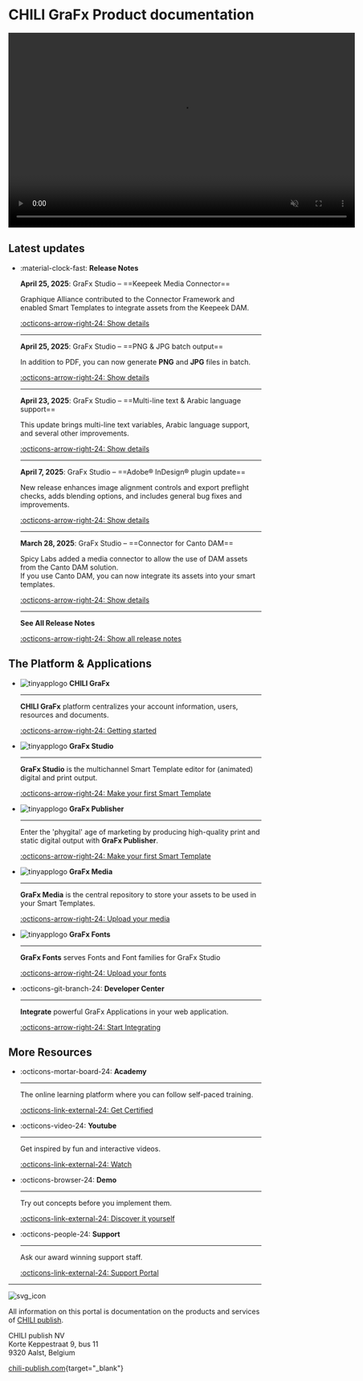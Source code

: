 # CHILI GraFx Product documentation

<video width="690" height="388" autoplay="true" loop="true" muted="true">
  <source src="/assets/CHILI GraFx Animated video 720.mp4" type="video/mp4">
  Your browser does not support the video tag.
</video>

## Latest updates

<div class="grid cards" markdown>

-   :material-clock-fast: **Release Notes**

    **April 25, 2025**: GraFx Studio – ==Keepeek Media Connector==

    Graphique Alliance contributed to the Connector Framework and enabled Smart Templates to integrate assets from the Keepeek DAM.
    
    [:octicons-arrow-right-24: Show details](/release-notes/2025/04/25/grafx-studio--keepeek-media-connector/)

    ---

    **April 25, 2025**: GraFx Studio – ==PNG & JPG batch output==

    In addition to PDF, you can now generate **PNG** and **JPG** files in batch.
    
    [:octicons-arrow-right-24: Show details](/release-notes/2025/04/25/grafx-studio--png--jpg-batch-output/)

    ---

    **April 23, 2025**: GraFx Studio – ==Multi-line text & Arabic language support==

    This update brings multi-line text variables, Arabic language support, and several other improvements.

    
    [:octicons-arrow-right-24: Show details](/release-notes/2025/04/23/grafx-studio--multi-line-text--arabic-language-support/)

    ---

    **April 7, 2025**: GraFx Studio – ==Adobe® InDesign® plugin update==

    New release enhances image alignment controls and export preflight checks, adds blending options, and includes general bug fixes and improvements.
    
    [:octicons-arrow-right-24: Show details](/release-notes/2025/04/07/grafx-studio---adobe-indesign-plugin-update/)

    ---

    **March 28, 2025**: GraFx Studio – ==Connector for Canto DAM==

    Spicy Labs added a media connector to allow the use of DAM assets from the Canto DAM solution.  
    If you use Canto DAM, you can now integrate its assets into your smart templates.
    
    [:octicons-arrow-right-24: Show details](/release-notes/2025/03/28/grafx-studio---connector-for-canto-dam/)

    ---

    **See All Release Notes**

    [:octicons-arrow-right-24: Show all release notes](/release-notes/)
    
</div>


## The Platform & Applications

<div class="grid cards" markdown>

-   ![tinyapplogo](/assets/CHILI_LOGOS_OK-02.svg) __CHILI GraFx__

    ---

    **CHILI GraFx** platform centralizes your account information, users, resources and documents.

    [:octicons-arrow-right-24: Getting started](/CHILI-GraFx/admin/)

-   ![tinyapplogo](/assets/CHILI_LOGOS_OK-10.svg) __GraFx Studio__

    ---

    **GraFx Studio** is the multichannel Smart Template editor for (animated) digital and print output.

    [:octicons-arrow-right-24: Make your first Smart Template](/GraFx-Studio/guides/hello-world/)

-   ![tinyapplogo](/assets/CHILI_LOGOS_OK-21.svg) __GraFx Publisher__

    ---

    Enter the 'phygital' age of marketing by producing high-quality print and static digital output with **GraFx Publisher**.
    
    [:octicons-arrow-right-24: Make your first Smart Template](/GraFx-Publisher/guides/hello-world/)

-   ![tinyapplogo](/assets/CHILI_LOGOS_OK-12.svg) __GraFx Media__

    ---

    **GraFx Media** is the central repository to store your assets to be used in your Smart Templates.
    
    [:octicons-arrow-right-24: Upload your media](/GraFx-Media/guides/upload-media/)

-   ![tinyapplogo](/assets/CHILI_LOGOS_OK-08.svg) __GraFx Fonts__

    ---

    **GraFx Fonts** serves Fonts and Font families for GraFx Studio
    
    [:octicons-arrow-right-24: Upload your fonts](/GraFx-Fonts/guides/upload-fonts/)

-   :octicons-git-branch-24: __Developer Center__

    ---

    **Integrate** powerful GraFx Applications in your web application.
    
    [:octicons-arrow-right-24: Start Integrating](/GraFx-Developers/)

</div>

## More Resources

<div class="grid cards" markdown>

-   :octicons-mortar-board-24: __Academy__

    ---

    The online learning platform where you can follow self-paced training.

    [:octicons-link-external-24: Get Certified](https://product.chili-publish.academy/)

-   :octicons-video-24: __Youtube__

    ---

    Get inspired by fun and interactive videos.

    [:octicons-link-external-24: Watch](https://www.youtube.com/@chilipublish/featured)

-   :octicons-browser-24: __Demo__

    ---

    Try out concepts before you implement them.

    [:octicons-link-external-24: Discover it yourself](https://www.chili-publish.com/request-a-demo/)

-   :octicons-people-24: __Support__

    ---

    Ask our award winning support staff.

    [:octicons-link-external-24: Support Portal](https://mysupport.chili-publish.com/)

</div>

---

![svg_icon](/assets/CHILI_LOGOS_OK-01.svg)

All information on this portal is documentation on the products and services of [CHILI publish](https://www.chili-publish.com/contact-sales/).

CHILI publish NV<br/>
Korte Keppestraat 9, bus 11<br/>
9320 Aalst, Belgium

[chili-publish.com](https://www.chili-publish.com/){target="_blank"}
